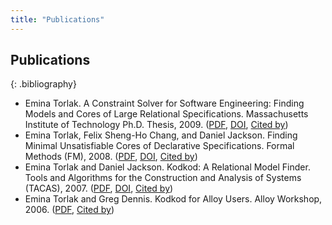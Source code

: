 ```yaml
---
title: "Publications"
---
```


## Publications

{: .bibliography}
* Emina Torlak. A Constraint Solver for Software Engineering: Finding Models and Cores of Large Relational Specifications. Massachusetts Institute of Technology Ph.D. Thesis, 2009. ([PDF][phd-pdf], [DOI][phd-doi], [Cited by][phd-cite])
* Emina Torlak, Felix Sheng-Ho Chang, and Daniel Jackson. Finding Minimal Unsatisfiable Cores of Declarative Specifications. Formal Methods (FM), 2008. ([PDF][fm08-pdf], [DOI][fm08-doi], [Cited by][fm08-cite])
* Emina Torlak and Daniel Jackson. Kodkod: A Relational Model Finder. Tools and Algorithms for the Construction and Analysis of Systems (TACAS), 2007. ([PDF][tacas07-pdf], [DOI][tacas07-doi], [Cited by][tacas07-cite])
* Emina Torlak and Greg Dennis. Kodkod for Alloy Users. Alloy Workshop, 2006. ([PDF][alloy06-pdf], [Cited by][alloy06-cite])

[phd-pdf]: http://homes.cs.washington.edu/~emina/pubs/kodkod.phd.pdf
[phd-doi]: http://dl.acm.org/citation.cfm?id=1713778
[phd-cite]: https://scholar.google.com/scholar?oi=bibs&hl=en&cites=4090812143267948895&as_sdt=5
[fm08-pdf]: http://homes.cs.washington.edu/~emina/pubs/kodkod.fm08.pdf
[fm08-doi]: http://www.springerlink.com/content/y17x1p3qw4550320/
[fm08-cite]: https://scholar.google.com/scholar?oi=bibs&hl=en&cites=6163057300495226840&as_sdt=5
[tacas07-pdf]: http://homes.cs.washington.edu/~emina/pubs/kodkod.tacas07.pdf
[tacas07-doi]: http://www.springerlink.com/content/d7768253121210g3/
[tacas07-cite]: https://scholar.google.com/scholar?oi=bibs&hl=en&cites=10803141810583922138&as_sdt=5
[alloy06-pdf]: http://homes.cs.washington.edu/~emina/pubs/kodkod.alloy06.pdf
[alloy06-cite]: https://scholar.google.com/scholar?oi=bibs&hl=en&cites=14538885669309878766&as_sdt=5
